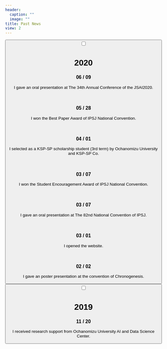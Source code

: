 ```yaml
---
header:
  caption: ""
  image: ""
title: Past News
view: 2
---
```

<div class="card" id="news2020">
<button class="btn btn-link" type="button">
<input id="acd-check1" class="acd-check" type="checkbox">
<label class="acd-label" for="acd-check1">
<h1>2020</h1>
</label>
<div class="acd-content">
<h3>06 / 09</h3>
<p>I gave an oral presentation at The 34th Annual Conference of the JSAI2020.</p>
<br>
<h3>05 / 28</h3>
<p>I won the Best Paper Award of IPSJ National Convention.</p>
<br>
<h3>04 / 01</h3>
<p>I selected as a KSP-SP scholarship student (3rd term) by Ochanomizu University and KSP-SP Co.</p>
<br>
<h3>03 / 07</h3>
<p>I won the Student Encouragement Award of IPSJ National Convention.</p>
<br>
<h3>03 / 07</h3>
<p>I gave an oral presentation at The 82nd National Convention of IPSJ.</p>
<br>
<h3>03 / 01</h3>
<p>I opened the website.</p>
<br>
<h3>02 / 02</h3>
<p>I gave an poster presentation at the convention of Chronogenesis.</p>
</button>
</div>

<div class="card" id="news2019">
<button class="btn btn-link" type="button">
<input id="acd-check2" class="acd-check" type="checkbox">
<label class="acd-label" for="acd-check2">
<h1>2019</h1>
</label>
<div class="acd-content">
<h3>11 / 20</h3>
<p>I received research support from Ochanomizu University AI and Data Science Center.</p>
</button>
</div>
</div>



